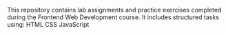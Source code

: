 This repository contains lab assignments and practice exercises completed during the Frontend Web Development course. It includes structured tasks using:
HTML
CSS
JavaScript 
